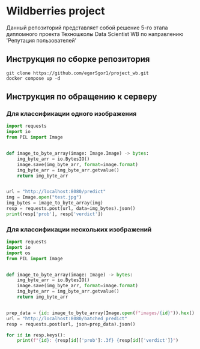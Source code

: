 # Wildberries project 

Данный репозиторий представляет собой решение 5-го этапа дипломного проекта Техношколы Data Scientist WB по направлению 'Репутация пользователей'

## Инструкция по сборке репозитория 
```commandline
git clone https://github.com/egorSgor1/project_wb.git
docker compose up -d
```

## Инструкция по обращению к серверу

### Для классификации одного изображения

```python
import requests
import io
from PIL import Image


def image_to_byte_array(image: Image.Image) -> bytes:
    img_byte_arr = io.BytesIO()
    image.save(img_byte_arr, format=image.format)
    img_byte_arr = img_byte_arr.getvalue()
    return img_byte_arr


url = "http://localhost:8080/predict"
img = Image.open("test.jpg")
img_bytes = image_to_byte_array(img)
resp = requests.post(url, data=img_bytes).json()
print(resp['prob'], resp['verdict'])
```

### Для классификации нескольких изображений

```python
import requests
import io
import os
from PIL import Image


def image_to_byte_array(image: Image) -> bytes:
    img_byte_arr = io.BytesIO()
    image.save(img_byte_arr, format=image.format)
    img_byte_arr = img_byte_arr.getvalue()
    return img_byte_arr


prep_data = {id: image_to_byte_array(Image.open(f"images/{id}")).hex() for id in os.listdir("images")}
url = "http://localhost:8080/batched_predict"
resp = requests.post(url, json=prep_data).json()

for id in resp.keys():
    print(f"{id}: {resp[id]['prob']:.3f} {resp[id]['verdict']}")
```
